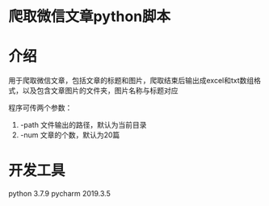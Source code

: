 # 爬取微信文章python脚本

# 介绍
用于爬取微信文章，包括文章的标题和图片，爬取结束后输出成excel和txt数组格式，以及包含文章图片的文件夹，图片名称与标题对应

程序可传两个参数：
1. -path 文件输出的路径，默认为当前目录
2. -num 文章的个数，默认为20篇

# 开发工具
python 3.7.9
pycharm 2019.3.5